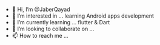 - 👋 Hi, I’m @JaberQayad
- 👀 I’m interested in ... learning Android apps development 
- 🌱 I’m currently learning ... flutter & Dart
- 💞️ I’m looking to collaborate on ...
- 📫 How to reach me ...

<!---
JaberQayad/JaberQayad is a ✨ special ✨ repository because its `README.md` (this file) appears on your GitHub profile.
You can click the Preview link to take a look at your changes.
--->
